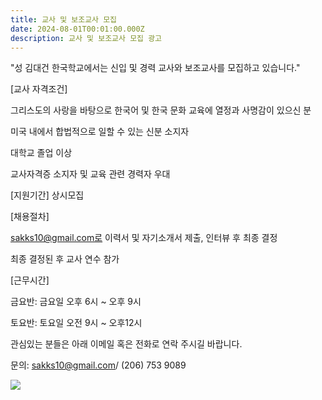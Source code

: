 ```yaml
---
title: 교사 및 보조교사 모집
date: 2024-08-01T00:01:00.000Z
description: 교사 및 보조교사 모집 광고
---
```

"성 김대건 한국학교에서는 신입 및 경력 교사와 보조교사를 모집하고 있습니다."

\[교사 자격조건]

그리스도의 사랑을 바탕으로 한국어 및 한국 문화 교육에 열정과 사명감이 있으신 분

미국 내에서 합법적으로 일할 수 있는 신분 소지자

대학교 졸업 이상

교사자격증 소지자 및 교육 관련 경력자 우대

\[지원기간] 상시모집

\[채용절차]

sakks10@gmail.com로 이력서 및 자기소개서 제출, 인터뷰 후 최종 결정

최종 결정된 후 교사 연수 참가



\[근무시간]

금요반: 금요일 오후 6시 ~ 오후 9시

토요반: 토요일 오전 9시 ~ 오후12시

관심있는 분들은 아래 이메일 혹은 전화로 연락 주시길 바랍니다. 



 문의: sakks10@gmail.com/ (206) 753 9089 

![](/img/교사-및-보조교사-모집광고-포스터.png)
